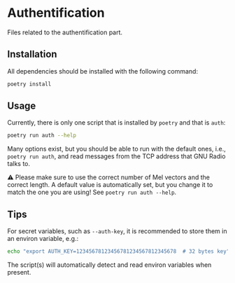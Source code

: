 # Authentification

Files related to the authentification part.

## Installation

All dependencies should be installed with the following command:

```bash
poetry install
```

## Usage

Currently, there is only one script that is installed by `poetry` and that is `auth`:

```bash
poetry run auth --help
```

Many options exist, but you should be able to run with the default ones, i.e., `poetry run auth`, and
read messages from the TCP address that GNU Radio talks to.

:warning: Please make sure to use the correct number of Mel vectors and the correct length. A default value is automatically set, but you change it
to match the one you are using! See `poetry run auth --help`.

## Tips

For secret variables, such as `--auth-key`, it is recommended to store them in an environ variable, e.g.:

```bash
echo "export AUTH_KEY=12345678123456781234567812345678  # 32 bytes key" >> ~/.bashrc.
```

The script(s) will automatically detect and read environ variables when present.
